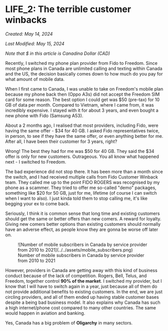 # LIFE_2: The terrible customer winbacks

*Created: May 14, 2024*

*Last Modified: May 15, 2024*

*Note that $ in this article is Canadina Dollar (CAD)*

Recently, I switched my phone plan provider from Fido to Freedom. Since most phone plans in Canada are unlimited calling and texting within Canada and the US, the decision basically comes down to how much do you pay for what amount of mobile data.

When I first came to Canada, I was unable to take on Freedom's mobile plan because my phone back then (Oppo A3s) did not accept the Freedom SIM card for some reason. The best option I could get was $50 (pre-tax) for 10 GB of data per month. Compared to Vietnam, where I came from, it was incredibly expensive. I stayed with it for about 3 years, and even bought a new phone with Fido (Samsung A53).

About a 2 months ago, I realised that most providers, including Fido, were having the same offer - $34 for 40 GB. I asked Fido representatives twice, in person, to see if they have the same offer, or even anything better for me. After all, I have been their customer for 3 years, right?

Wrong! The best they had for me was $50 for 40 GB. They said the $34 offer is only for new customers. Outrageous. You all know what happened next - I switched to Freedom.

The bad experience did not stop there. It has been more than a month since the switch, and I had received multiple calls from Fido Customer Winback team. They called me up to the point FIDO ROGERS was recognised by my phone as a scammer. They tried to offer me so-called "demo" packages, something like $20 for 50 GB, just for me, lifetime (of course I can switch when I want to also). I just kinda told them to stop calling me, it's like begging your ex to come back.

Seriously, I think it is common sense that long time and existing customers should get the same or better offers than new comers. A reward for loyalty. Giving new comers better options than existing customers should normally have an adverse effect, as people know they are gonna be worse off later on. 

<figure markdown="span">
  ![Number of mobile subscribers in Canada by service provider from 2010 to 2021](../../assets/mobile_subscribers.png)
  <figcaption>Number of mobile subscribers in Canada by service provider from 2010 to 2021</figcaption>
</figure>

However, providers in Canada are getting away with this kind of business conduct because of the lack of competition. Rogers, Bell, Telus, and Freedom, together control **90% of the market**. I switched my provider, but I know that I will have to switch again in a year, just because all of them do not provide additional benefits to existing customers. In the end, we are just circling providers, and all of them ended up having stable customer bases despite a being bad business model. It also explains why Canada has such a high internet/phone cost compared to many other countries. The same would happen in aviation and banking.

Yes, Canada has a big problem of **Oligarchy** in many sectors.